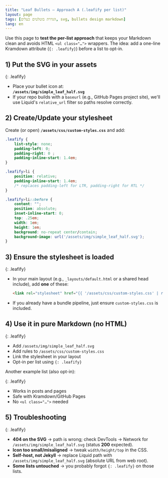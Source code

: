 ```yaml
---
title: "Leaf Bullets — Approach A (.leafify per list)"
layout: page
tags: [הגדרת בוטלטים כעלים, svg, bullets design markdown]
lang: en
---
```



<style>
body {
  direction: ltr !important;
  text-align: left !important;
}
</style>

Use this page to **test the per-list approach** that keeps your Markdown clean and avoids HTML `<ul class="…">` wrappers. The idea: add a one-line Kramdown attribute (`{: .leafify}`) before a list to opt-in.

## 1) Put the SVG in your assets

{: .leafify}
- Place your bullet icon at:  
  **`/assets/img/simple_leaf_half.svg`**
- If your repo builds with a `baseurl` (e.g., GitHub Pages project site), we'll use Liquid's `relative_url` filter so paths resolve correctly.

## 2) Create/Update your stylesheet

Create (or open) **`/assets/css/custom-styles.css`** and add:

```css
.leafify {
    list-style: none;
    padding-left: 0;
    padding-right: 0 ;
    padding-inline-start: 1.4em;
}

.leafify>li {
    position: relative;
    padding-inline-start: 1.4em;
    /* replaces padding-left for LTR, padding-right for RTL */
}

.leafify>li::before {
    content: "";
    position: absolute;
    inset-inline-start: 0;
    top: .25em;
    width: 1em;
    height: 1em;
    background: no-repeat center/contain;
    background-image: url('/assets/img/simple_leaf_half.svg');
}
```

## 3) Ensure the stylesheet is loaded

{: .leafify}
- In your main layout (e.g., `_layouts/default.html` or a shared head include), add **one** of these:
    ```html
    <link rel="stylesheet" href="{{ '/assets/css/custom-styles.css' | relative_url }}">
    ```
- If you already have a bundle pipeline, just ensure `custom-styles.css` is included.

## 4) Use it in pure Markdown (no HTML)


{: .leafify}
- Add `/assets/img/simple_leaf_half.svg`
- Add rules to `/assets/css/custom-styles.css`
- Link the stylesheet in your layout
- Opt-in per list using `{: .leafify}`


Another example list (also opt-in):

{: .leafify}
- Works in posts and pages
- Safe with Kramdown/GitHub Pages
- No `<ul class="…">` needed


## 5) Troubleshooting

{: .leafify}
- **404 on the SVG** → path is wrong; check DevTools → Network for `/assets/img/simple_leaf_half.svg` (status **200** expected).
- **Icon too small/misaligned** → tweak `width/height/top` in the CSS.
- **Self-host, not Jekyll** → replace Liquid path with `/assets/img/simple_leaf_half.svg` (absolute URL from web root).
- **Some lists untouched** → you probably forgot `{: .leafify}` on those lists.
